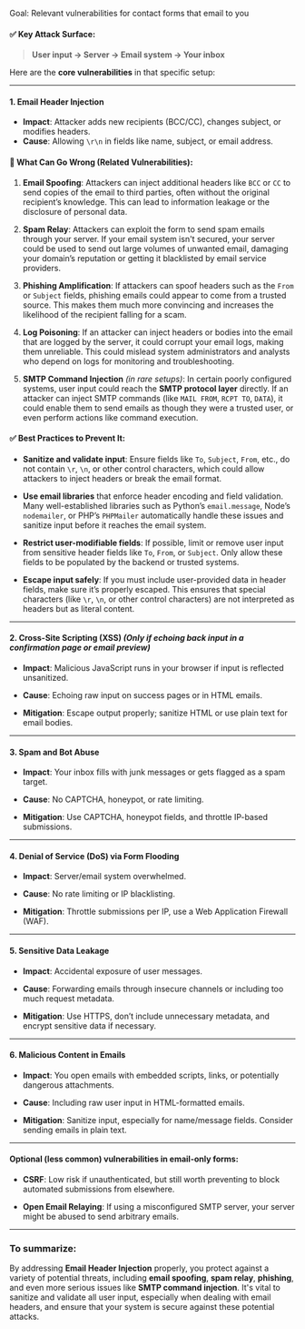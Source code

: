 Goal: Relevant vulnerabilities for contact forms that email to you

#### ✅ Key Attack Surface:

> **User input → Server → Email system → Your inbox**

Here are the **core vulnerabilities** in that specific setup:

---

#### 1. **Email Header Injection**

- **Impact**: Attacker adds new recipients (BCC/CC), changes subject, or modifies headers.
- **Cause**: Allowing `\r\n` in fields like name, subject, or email address.

#### 🚨 **What Can Go Wrong (Related Vulnerabilities)**:

1. **Email Spoofing**: Attackers can inject additional headers like `BCC` or `CC` to send copies of the email to third parties, often without the original recipient’s knowledge. This can lead to information leakage or the disclosure of personal data.
    
2. **Spam Relay**: Attackers can exploit the form to send spam emails through your server. If your email system isn't secured, your server could be used to send out large volumes of unwanted email, damaging your domain’s reputation or getting it blacklisted by email service providers.
    
3. **Phishing Amplification**: If attackers can spoof headers such as the `From` or `Subject` fields, phishing emails could appear to come from a trusted source. This makes them much more convincing and increases the likelihood of the recipient falling for a scam.
    
4. **Log Poisoning**: If an attacker can inject headers or bodies into the email that are logged by the server, it could corrupt your email logs, making them unreliable. This could mislead system administrators and analysts who depend on logs for monitoring and troubleshooting.
    
5. **SMTP Command Injection** _(in rare setups)_: In certain poorly configured systems, user input could reach the **SMTP protocol layer** directly. If an attacker can inject SMTP commands (like `MAIL FROM`, `RCPT TO`, `DATA`), it could enable them to send emails as though they were a trusted user, or even perform actions like command execution.
    

#### ✅ **Best Practices to Prevent It**:

- **Sanitize and validate input**: Ensure fields like `To`, `Subject`, `From`, etc., do not contain `\r`, `\n`, or other control characters, which could allow attackers to inject headers or break the email format.
    
- **Use email libraries** that enforce header encoding and field validation. Many well-established libraries such as Python’s `email.message`, Node’s `nodemailer`, or PHP’s `PHPMailer` automatically handle these issues and sanitize input before it reaches the email system.
    
- **Restrict user-modifiable fields**: If possible, limit or remove user input from sensitive header fields like `To`, `From`, or `Subject`. Only allow these fields to be populated by the backend or trusted systems.
    
- **Escape input safely**: If you must include user-provided data in header fields, make sure it’s properly escaped. This ensures that special characters (like `\r`, `\n`, or other control characters) are not interpreted as headers but as literal content.
    

---

#### 2. **Cross-Site Scripting (XSS)** _(Only if echoing back input in a confirmation page or email preview)_

- **Impact**: Malicious JavaScript runs in your browser if input is reflected unsanitized.
    
- **Cause**: Echoing raw input on success pages or in HTML emails.
    
- **Mitigation**: Escape output properly; sanitize HTML or use plain text for email bodies.

---

#### 3. **Spam and Bot Abuse**

- **Impact**: Your inbox fills with junk messages or gets flagged as a spam target.
    
- **Cause**: No CAPTCHA, honeypot, or rate limiting.
    
- **Mitigation**: Use CAPTCHA, honeypot fields, and throttle IP-based submissions.

---

#### 4. **Denial of Service (DoS) via Form Flooding**

- **Impact**: Server/email system overwhelmed.
    
- **Cause**: No rate limiting or IP blacklisting.
    
- **Mitigation**: Throttle submissions per IP, use a Web Application Firewall (WAF).

---

#### 5. **Sensitive Data Leakage**

- **Impact**: Accidental exposure of user messages.
    
- **Cause**: Forwarding emails through insecure channels or including too much request metadata.
    
- **Mitigation**: Use HTTPS, don’t include unnecessary metadata, and encrypt sensitive data if necessary.

---

#### 6. **Malicious Content in Emails**

- **Impact**: You open emails with embedded scripts, links, or potentially dangerous attachments.
    
- **Cause**: Including raw user input in HTML-formatted emails.
    
- **Mitigation**: Sanitize input, especially for name/message fields. Consider sending emails in plain text.

---

#### Optional (less common) vulnerabilities in email-only forms:

- **CSRF**: Low risk if unauthenticated, but still worth preventing to block automated submissions from elsewhere.
    
- **Open Email Relaying**: If using a misconfigured SMTP server, your server might be abused to send arbitrary emails.

---

### To summarize:

By addressing **Email Header Injection** properly, you protect against a variety of potential threats, including **email spoofing**, **spam relay**, **phishing**, and even more serious issues like **SMTP command injection**. It's vital to sanitize and validate all user input, especially when dealing with email headers, and ensure that your system is secure against these potential attacks.